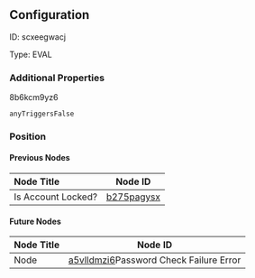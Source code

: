 # 
## Configuration
ID:  scxeegwacj

Type: EVAL 







### Additional Properties
8b6kcm9yz6
```string 
anyTriggersFalse
```





### Position

#### Previous Nodes
| Node Title | Node ID |
| :------------- | ------------ |
| Is Account Locked? | [b275pagysx](./b275pagysx.md) | 
 
 #### Future Nodes
| Node Title | Node ID |
| :------------- | ------------ |
| Node |[a5vlldmzi6](./a5vlldmzi6.md)Password Check Failure Error |[8b6kcm9yz6](./8b6kcm9yz6.md) | 